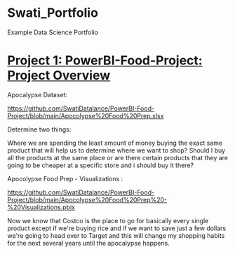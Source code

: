 # Swati_Portfolio
Example Data Science Portfolio

# [Project 1: PowerBI-Food-Project: Project Overview](https://github.com/SwatiDatalance/PowerBI-Food-Project)

Apocalypse Dataset:

https://github.com/SwatiDatalance/PowerBI-Food-Project/blob/main/Apocolypse%20Food%20Prep.xlsx

Determine two things:

Where we are spending the least amount of money buying the exact same product that will help us to determine where we want to shop?
Should I buy all the products at the same place or are there certain products that they are going to be cheaper at a specific store and i should buy it there?

Apocolypse Food Prep - Visualizations :

https://github.com/SwatiDatalance/PowerBI-Food-Project/blob/main/Apocolypse%20Food%20Prep%20-%20Visualizations.pbix

Now we know that Costco is the place to go for basically every single product except if we're buying rice and if we want to save just a few dollars we're going to head over to Target and this will change my shopping habits for the next several years until the apocalypse happens.
